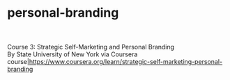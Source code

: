 # personal-branding<br><br>

Course 3: Strategic Self-Marketing and Personal Branding<br>By State University of New York via Coursera<br>course|https://www.coursera.org/learn/strategic-self-marketing-personal-branding<br><br>
